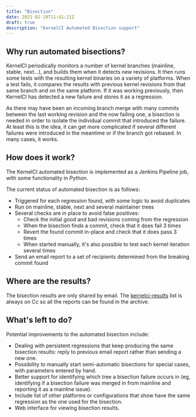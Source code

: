 ```yaml
---
title: "Bisection"
date: 2021-02-10T11:41:21Z
draft: true
description: "KernelCI Automated Bisection support"
---
```


## Why run automated bisections?

KernelCI periodically monitors a number of kernel branches (mainline, stable,
next...), and builds them when it detects new revisions.  It then runs some
tests with the resulting kernel binaries on a variety of platforms.  When a
test fails, it compares the results with previous kernel revisions from that
same branch and on the same platform.  If it was working previously, then
KernelCI has detected a new failure and stores it as a regression.

As there may have been an incoming branch merge with many commits between the
last working revision and the now failing one, a bisection is needed in order
to isolate the individual commit that introduced the failure.  At least this is
the idea, it can get more complicated if several different failures were
introduced in the meantime or if the branch got rebased.  In many cases, it
works.

## How does it work?

The KernelCI automated bisection is implemented as a Jenkins Pipeline job, with
some functionality in Python.

The current status of automated bisection is as follows:

- Triggered for each regression found, with some logic to avoid duplicates
- Run on mainline, stable, next and several maintainer trees
- Several checks are in place to avoid false positives:
  - Check the initial good and bad revisions coming from the regression
  - When the bisection finds a commit, check that it does fail 3 times
  - Revert the found commit in-place and check that it does pass 3 times
  - When started manually, it's also possible to test each kernel
    iteration several times
- Send an email report to a set of recipients determined from the
  breaking commit found

## Where are the results?

The bisection results are only shared by email.  The
[kernelci-results](https://groups.io/g/kernelci-results/topics) list is always
on Cc so all the reports can be found in the archive.

## What's left to do?

Potential improvements to the automated bisection include:

- Dealing with persistent regressions that keep producing the same bisection
  results: reply to previous email report rather than sending a new one.
- Possibility to manually start semi-automatic bisections for special cases,
  with parameters entered by hand.
- Better support for identifying which tree a bisection failure occurs in (eg,
  identifying if a bisection failure was merged in from mainline and reporting
  it as a mainline issue).
- Include list of other platforms or configurations that show have the same
  regression as the one used for the bisection.
- Web interface for viewing bisection results.
